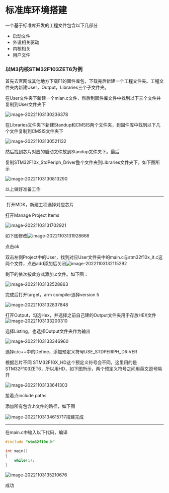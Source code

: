 # 标准库环境搭建

一个基于标准库开发的工程文件包含以下几部分

+ 启动文件
+ 外设相关驱动
+ 内核相关
+ 用户文件

### 以M3内核STM32F103ZET6为例

​		首先去官网或其他地方下载F1的固件库包，下载完后新建一个工程文件夹。工程文件夹内新建User，Output，Libraries三个子文件夹。

在User文件夹下新建一个mian.c文件，然后到固件库文件中找到以下三个文件并复制到User文件夹下

![image-20221103130236378](C:\Users\叶孤城\AppData\Roaming\Typora\typora-user-images\image-20221103130236378.png)

在Libraries文件夹下新建Standup和CMSIS两个文件夹，到固件库中找到以下几个文件复制到CMSIS文件夹下

![image-20221103130521132](C:\Users\叶孤城\AppData\Roaming\Typora\typora-user-images\image-20221103130521132.png)

然后找到芯片对应的启动文件放到Standup文件夹下。最后

复制STM32F10x_StdPeriph_Driver整个文件夹到Libraries文件夹下。如下图所示

![image-20221103130813290](C:\Users\叶孤城\AppData\Roaming\Typora\typora-user-images\image-20221103130813290.png)

以上做好准备工作

------

​		打开MDK，新建工程选择对应芯片

打开Manage Project Items

![image-20221103131702921](C:\Users\叶孤城\AppData\Roaming\Typora\typora-user-images\image-20221103131702921.png)

如下图修改![image-20221103131928668](C:\Users\叶孤城\AppData\Roaming\Typora\typora-user-images\image-20221103131928668.png)

点击ok

双击左侧Project中的User，找到对应User文件夹中的main.c与stm32f10x_it.c这两个文件，点击add添加后关闭![image-20221103132115292](C:\Users\叶孤城\AppData\Roaming\Typora\typora-user-images\image-20221103132115292.png)

剩下的依次按此方式添加.c文件。如下图：

![image-20221103132528863](C:\Users\叶孤城\AppData\Roaming\Typora\typora-user-images\image-20221103132528863.png)

完成后打开target，arm compiler选择version 5

![image-20221103132837848](C:\Users\叶孤城\AppData\Roaming\Typora\typora-user-images\image-20221103132837848.png)

打开Output，勾选Hex，并选择之前自己建的Output文件夹用于存放HEX文件![image-20221103133200310](C:\Users\叶孤城\AppData\Roaming\Typora\typora-user-images\image-20221103133200310.png)

选择Listing，也选择Output文件夹作为输出

![image-20221103133346960](C:\Users\叶孤城\AppData\Roaming\Typora\typora-user-images\image-20221103133346960.png)

选择c/c++中的Define，添加预定义符号USE_STDPERIPH_DRIVER

根据芯片不同 STM32F10X_HD这个预定义符号会不同，这里用的是STM32F103ZET6，所以用HD，如下图所示，两个预定义符号之间用英文逗号隔开

![image-20221103133641303](C:\Users\叶孤城\AppData\Roaming\Typora\typora-user-images\image-20221103133641303.png)

接着点include paths

添加所有包含.h文件的路径，如下图

![image-20221103134615717](C:\Users\叶孤城\AppData\Roaming\Typora\typora-user-images\image-20221103134615717.png)搭建完成

----

在main.c中输入以下代码，编译

```c
#include "stm32f10x.h"

int main()
{
	while(1);
}

```

![image-20221103135210676](C:\Users\叶孤城\AppData\Roaming\Typora\typora-user-images\image-20221103135210676.png)

成功
